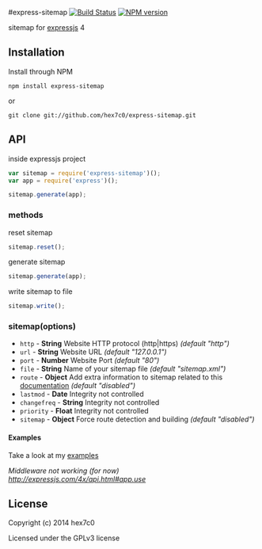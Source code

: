 #express-sitemap [![Build Status](https://travis-ci.org/hex7c0/express-sitemap.svg?branch=master)](https://travis-ci.org/hex7c0/express-sitemap) [![NPM version](https://badge.fury.io/js/express-sitemap.svg)](http://badge.fury.io/js/express-sitemap)

sitemap for [expressjs](http://expressjs.com/) 4

## Installation

Install through NPM

```
npm install express-sitemap
```
or
```
git clone git://github.com/hex7c0/express-sitemap.git
```

## API

inside expressjs project
```js
var sitemap = require('express-sitemap')();
var app = require('express')();

sitemap.generate(app);
```

### methods

reset sitemap
```js
sitemap.reset();
```

generate sitemap
```js
sitemap.generate(app);
```

write sitemap to file
```js
sitemap.write();
```

### sitemap(options)

 - `http` - **String** Website HTTP protocol (http|https) *(default "http")*
 - `url` - **String** Website URL *(default "127.0.0.1")*
 - `port` - **Number** Website Port *(default "80")*
 - `file` - **String** Name of your sitemap file *(default "sitemap.xml")*
 - `route` - **Object** Add extra information to sitemap related to this [documentation](http://www.sitemaps.org/protocol.html#xmlTagDefinitions) *(default "disabled")*
  - `lastmod` - **Date** Integrity not controlled
  - `changefreq` - **String** Integrity not controlled
  - `priority` - **Float** Integrity not controlled
 - `sitemap` - **Object** Force route detection and building *(default "disabled")*

#### Examples

Take a look at my [examples](https://github.com/hex7c0/express-sitemap/tree/master/examples)

_Middleware not working (for now) http://expressjs.com/4x/api.html#app.use_

## License
Copyright (c) 2014 hex7c0

Licensed under the GPLv3 license
